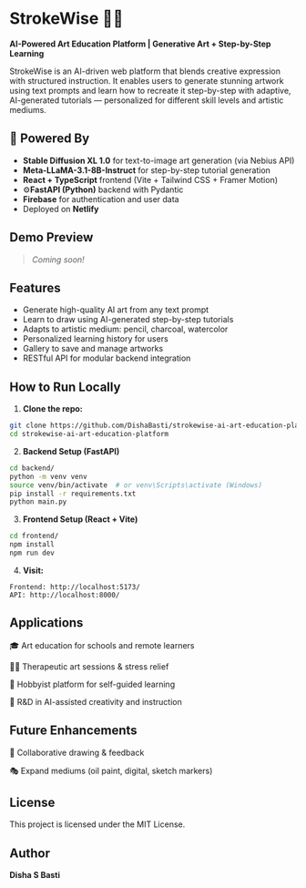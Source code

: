 # StrokeWise 🎨✨
**AI-Powered Art Education Platform | Generative Art + Step-by-Step Learning**

StrokeWise is an AI-driven web platform that blends creative expression with structured instruction. It enables users to generate stunning artwork using text prompts and learn how to recreate it step-by-step with adaptive, AI-generated tutorials — personalized for different skill levels and artistic mediums.



## 🧠 Powered By

- **Stable Diffusion XL 1.0** for text-to-image art generation (via Nebius API)
- **Meta-LLaMA-3.1-8B-Instruct** for step-by-step tutorial generation
- **React + TypeScript** frontend (Vite + Tailwind CSS + Framer Motion)
- ⚙**FastAPI (Python)** backend with Pydantic
- **Firebase** for authentication and user data
- Deployed on **Netlify**


## Demo Preview

> _Coming soon!_ 


## Features

- Generate high-quality AI art from any text prompt
- Learn to draw using AI-generated step-by-step tutorials
- Adapts to artistic medium: pencil, charcoal, watercolor
- Personalized learning history for users
- Gallery to save and manage artworks
- RESTful API for modular backend integration


## How to Run Locally

1. **Clone the repo:**
```bash
git clone https://github.com/DishaBasti/strokewise-ai-art-education-platform.git
cd strokewise-ai-art-education-platform
```
2. **Backend Setup (FastAPI)**

```bash
cd backend/
python -m venv venv
source venv/bin/activate  # or venv\Scripts\activate (Windows)
pip install -r requirements.txt
python main.py
```
3. **Frontend Setup (React + Vite)**

```bash
cd frontend/
npm install
npm run dev
```
4. **Visit:**

```arduino
Frontend: http://localhost:5173/
API: http://localhost:8000/
```


## Applications

🎓 Art education for schools and remote learners

🧘‍♀️ Therapeutic art sessions & stress relief

🎨 Hobbyist platform for self-guided learning

🧪 R&D in AI-assisted creativity and instruction

## Future Enhancements
🤝 Collaborative drawing & feedback

🎭 Expand mediums (oil paint, digital, sketch markers)

## License
This project is licensed under the MIT License.

## Author
**Disha S Basti** 

